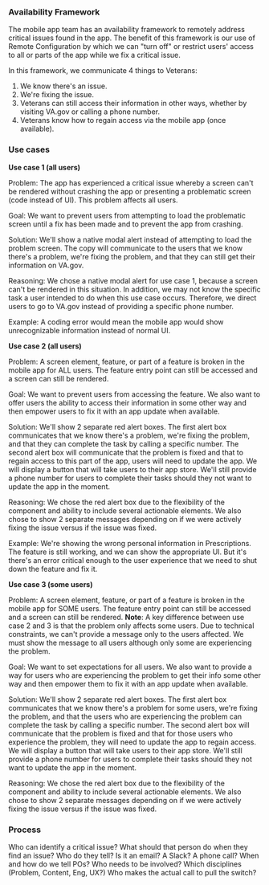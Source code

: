 ### Availability Framework
The mobile app team has an availability framework to remotely address critical issues found in the app. The benefit of this framework is our use of Remote Configuration by which we can "turn off" or restrict users' access to all or parts of the app while we fix a critical issue. 

In this framework, we communicate 4 things to Veterans:
1. We know there's an issue.
2. We're fixing the issue.
3. Veterans can still access their information in other ways, whether by visiting VA.gov or calling a phone number.
4. Veterans know how to regain access via the mobile app (once available).


### Use cases

**Use case 1 (all users)**

Problem: The app has experienced a critical issue whereby a screen can't be rendered without crashing the app or presenting a problematic screen (code instead of UI). This problem affects all users.

Goal: We want to prevent users from attempting to load the problematic screen until a fix has been made and to prevent the app from crashing. 

Solution: We'll show a native modal alert instead of attempting to load the problem screen. The copy will communicate to the users that we know there's a problem, we're fixing the problem, and that they can still get their information on VA.gov. 

Reasoning: We chose a native modal alert for use case 1, because a screen can't be rendered in this situation. In addition, we may not know the specific task a user intended to do when this use case occurs. Therefore, we direct users to go to VA.gov instead of providing a specific phone number.

Example: A coding error would mean the mobile app would show unrecognizable information instead of normal UI.


**Use case 2 (all users)**

Problem: A screen element, feature, or part of a feature is broken in the mobile app for ALL users. The feature entry point can still be accessed and a screen can still be rendered. 

Goal: We want to prevent users from accessing the feature. We also want to offer users the ability to access their information in some other way and then empower users to fix it with an app update when available.

Solution: We'll show 2 separate red alert boxes. The first alert box communicates that we know there's a problem, we're fixing the problem, and that they can complete the task by calling a specific number. The second alert box will communicate that the problem is fixed and that to regain access to this part of the app, users will need to update the app. We will display a button that will take users to their app store. We'll still provide a phone number for users to complete their tasks should they not want to update the app in the moment.

Reasoning: We chose the red alert box due to the flexibility of the component and ability to include several actionable elements. We also chose to show 2 separate messages depending on if we were actively fixing the issue versus if the issue was fixed.

Example: We're showing the wrong personal information in Prescriptions. The feature is still working, and we can show the appropriate UI. But it's there's an error critical enough to the user experience that we need to shut down the feature and fix it.


**Use case 3 (some users)**

Problem: A screen element, feature, or part of a feature is broken in the mobile app for SOME users. The feature entry point can still be accessed and a screen can still be rendered. **Note**: A key difference between use case 2 and 3 is that the problem only affects some users. Due to technical constraints, we can't provide a message only to the users affected. We must show the message to all users although only some are experiencing the problem.

Goal: We want to set expectations for all users. We also want to provide a way for users who are experiencing the problem to get their info some other way and then empower them to fix it with an app update when available.

Solution: We'll show 2 separate red alert boxes. The first alert box communicates that we know there's a problem for some users, we're fixing the problem, and that the users who are experiencing the problem can complete the task by calling a specific number. The second alert box will communicate that the problem is fixed and that for those users who experience the problem, they will need to update the app to regain access. We will display a button that will take users to their app store. We'll still provide a phone number for users to complete their tasks should they not want to update the app in the moment.

Reasoning: We chose the red alert box due to the flexibility of the component and ability to include several actionable elements. We also chose to show 2 separate messages depending on if we were actively fixing the issue versus if the issue was fixed.

### Process

Who can identify a critical issue?
What should that person do when they find an issue?
Who do they tell? Is it an email? A Slack? A phone call?
When and how do we tell POs?
Who needs to be involved? Which disciplines (Problem, Content, Eng, UX?)
Who makes the actual call to pull the switch?














